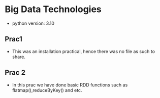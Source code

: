 # Big Data Technologies
- python version: 3.10

## Prac1
- This was an installation practical, hence there was no file as such to share. 

## Prac 2
- In this prac we have done basic RDD functions such as flatmap(),reduceByKey() and etc.

